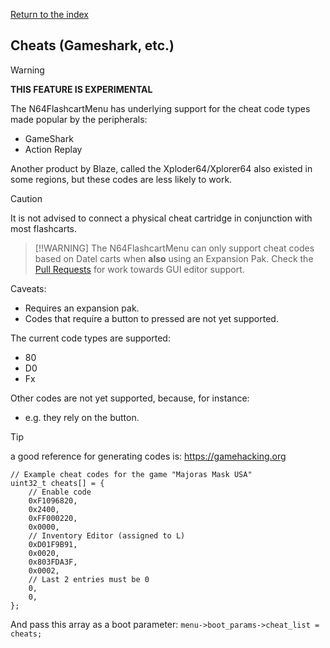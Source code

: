 [Return to the index](./00_index.md)
## Cheats (Gameshark, etc.)

> [!WARNING]
> **THIS FEATURE IS EXPERIMENTAL**

The N64FlashcartMenu has underlying support for the cheat code types made popular by the peripherals:
- GameShark
- Action Replay

Another product by Blaze, called the Xploder64/Xplorer64 also existed in some regions, but these codes are less likely to work.

> [!CAUTION]
> It is not advised to connect a physical cheat cartridge in conjunction with most flashcarts.

> [!!WARNING]
> The N64FlashcartMenu can only support cheat codes based on Datel carts when **also** using an Expansion Pak. Check the [Pull Requests](https://github.com/Polprzewodnikowy/N64FlashcartMenu/pulls) for work towards GUI editor support.

Caveats:
- Requires an expansion pak.
- Codes that require a button to pressed are not yet supported.

The current code types are supported:
- 80
- D0
- Fx

Other codes are not yet supported, because, for instance:
- e.g. they rely on the button.

> [!TIP]
> a good reference for generating codes is: https://gamehacking.org

```
// Example cheat codes for the game "Majoras Mask USA"
uint32_t cheats[] = {
    // Enable code
    0xF1096820,
    0x2400,
    0xFF000220,
    0x0000,
    // Inventory Editor (assigned to L)
    0xD01F9B91,
    0x0020,
    0x803FDA3F,
    0x0002,
    // Last 2 entries must be 0
    0,
    0,
};
```

And pass this array as a boot parameter: `menu->boot_params->cheat_list = cheats;`
